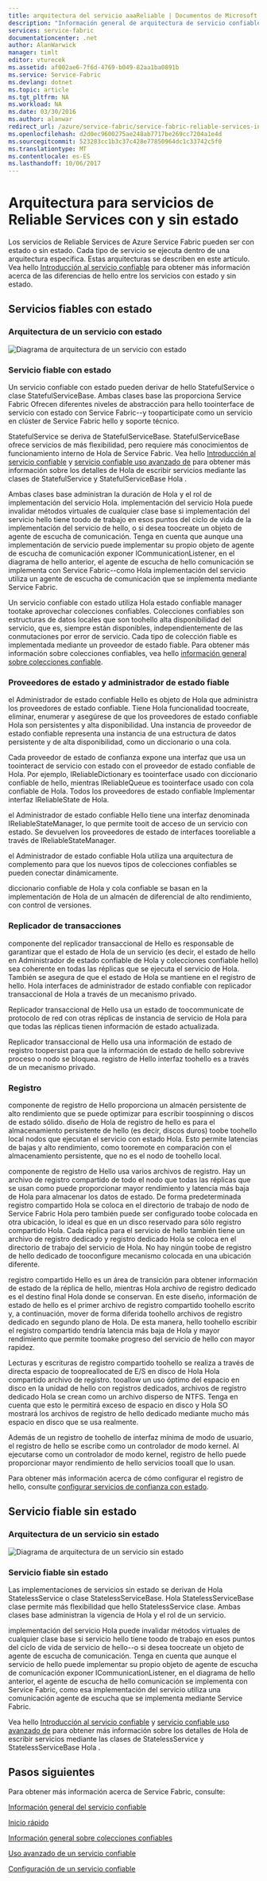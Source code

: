 ```yaml
---
title: arquitectura del servicio aaaReliable | Documentos de Microsoft
description: "Información general de arquitectura de servicio confiable de Hola para los servicios con estado y sin estado"
services: service-fabric
documentationcenter: .net
author: AlanWarwick
manager: timlt
editor: vturecek
ms.assetid: af002ae6-7f6d-4769-b049-82aa1ba0891b
ms.service: Service-Fabric
ms.devlang: dotnet
ms.topic: article
ms.tgt_pltfrm: NA
ms.workload: NA
ms.date: 03/30/2016
ms.author: alanwar
redirect_url: /azure/service-fabric/service-fabric-reliable-services-introduction
ms.openlocfilehash: d2d0ec9600275ae248ab7717be269cc7204a1e4d
ms.sourcegitcommit: 523283cc1b3c37c428e77850964dc1c33742c5f0
ms.translationtype: MT
ms.contentlocale: es-ES
ms.lasthandoff: 10/06/2017
---
```

# <a name="architecture-for-stateful-and-stateless-reliable-services"></a>Arquitectura para servicios de Reliable Services con y sin estado
Los servicios de Reliable Services de Azure Service Fabric pueden ser con estado o sin estado. Cada tipo de servicio se ejecuta dentro de una arquitectura específica. Estas arquitecturas se describen en este artículo.
Vea hello [Introducción al servicio confiable](service-fabric-reliable-services-introduction.md) para obtener más información acerca de las diferencias de hello entre los servicios con estado y sin estado.

## <a name="stateful-reliable-services"></a>Servicios fiables con estado
### <a name="architecture-of-a-stateful-service"></a>Arquitectura de un servicio con estado
![Diagrama de arquitectura de un servicio con estado](./media/service-fabric-reliable-services-platform-architecture/reliable-stateful-service-architecture.png)

### <a name="stateful-reliable-service"></a>Servicio fiable con estado
Un servicio confiable con estado pueden derivar de hello StatefulService o clase StatefulServiceBase. Ambas clases base las proporciona Service Fabric Ofrecen diferentes niveles de abstracción para hello toointerface de servicio con estado con Service Fabric--y tooparticipate como un servicio en clúster de Service Fabric hello y soporte técnico.

StatefulService se deriva de StatefulServiceBase. StatefulServiceBase ofrece servicios de más flexibilidad, pero requiere más conocimientos de funcionamiento interno de Hola de Service Fabric.
Vea hello [Introducción al servicio confiable](service-fabric-reliable-services-introduction.md) y [servicio confiable uso avanzado de](service-fabric-reliable-services-advanced-usage.md) para obtener más información sobre los detalles de Hola de escribir servicios mediante las clases de StatefulService y StatefulServiceBase Hola .

Ambas clases base administran la duración de Hola y el rol de implementación del servicio Hola. implementación del servicio Hola puede invalidar métodos virtuales de cualquier clase base si implementación del servicio hello tiene toodo de trabajo en esos puntos del ciclo de vida de la implementación del servicio de hello, o si desea toocreate un objeto de agente de escucha de comunicación. Tenga en cuenta que aunque una implementación de servicio puede implementar su propio objeto de agente de escucha de comunicación exponer ICommunicationListener, en el diagrama de hello anterior, el agente de escucha de hello comunicación se implementa con Service Fabric--como Hola implementación del servicio utiliza un agente de escucha de comunicación que se implementa mediante Service Fabric.

Un servicio confiable con estado utiliza Hola estado confiable manager tootake aprovechar colecciones confiables. Colecciones confiables son estructuras de datos locales que son toohello alta disponibilidad del servicio, que es, siempre están disponibles, independientemente de las conmutaciones por error de servicio. Cada tipo de colección fiable es implementada mediante un proveedor de estado fiable.
Para obtener más información sobre colecciones confiables, vea hello [información general sobre colecciones confiable](service-fabric-reliable-services-reliable-collections.md).

### <a name="reliable-state-manager-and-state-providers"></a>Proveedores de estado y administrador de estado fiable
el Administrador de estado confiable Hello es objeto de Hola que administra los proveedores de estado confiable. Tiene Hola funcionalidad toocreate, eliminar, enumerar y asegúrese de que los proveedores de estado confiable Hola son persistentes y alta disponibilidad. Una instancia de proveedor de estado confiable representa una instancia de una estructura de datos persistente y de alta disponibilidad, como un diccionario o una cola.

Cada proveedor de estado de confianza expone una interfaz que usa un toointeract de servicio con estado con el proveedor de estado confiable de Hola. Por ejemplo, IReliableDictionary es toointerface usado con diccionario confiable de hello, mientras IReliableQueue es toointerface usado con cola confiable de Hola. Todos los proveedores de estado confiable Implementar interfaz IReliableState de Hola.

el Administrador de estado confiable Hello tiene una interfaz denominada IReliableStateManager, lo que permite tooit de acceso de un servicio con estado. Se devuelven los proveedores de estado de interfaces tooreliable a través de IReliableStateManager.

el Administrador de estado confiable Hola utiliza una arquitectura de complemento para que los nuevos tipos de colecciones confiables se pueden conectar dinámicamente.

diccionario confiable de Hola y cola confiable se basan en la implementación de Hola de un almacén de diferencial de alto rendimiento, con control de versiones.

### <a name="transactional-replicator"></a>Replicador de transacciones
componente del replicador transaccional de Hello es responsable de garantizar que el estado de Hola de un servicio (es decir, el estado de hello en Administrador de estado confiable de Hola y colecciones confiable hello) sea coherente en todas las réplicas que se ejecuta el servicio de Hola. También se asegura de que el estado de Hola se mantiene en el registro de hello. Hola interfaces de administrador de estado confiable con replicador transaccional de Hola a través de un mecanismo privado.

Replicador transaccional de Hello usa un estado de toocommunicate de protocolo de red con otras réplicas de instancia de servicio de Hola para que todas las réplicas tienen información de estado actualizada.

Replicador transaccional de Hello usa una información de estado de registro toopersist para que la información de estado de hello sobrevive proceso o nodo se bloquea. registro de Hello interfaz toohello es a través de un mecanismo privado.

### <a name="log"></a>Registro
componente de registro de Hello proporciona un almacén persistente de alto rendimiento que se puede optimizar para escribir toospinning o discos de estado sólido.  diseño de Hola de registro de hello es para el almacenamiento persistente de hello (es decir, discos duros) toobe toohello local nodos que ejecutan el servicio con estado Hola. Esto permite latencias de bajas y alto rendimiento, como tooremote en comparación con el almacenamiento persistente, que no es el nodo de toohello local.

componente de registro de Hello usa varios archivos de registro. Hay un archivo de registro compartido de todo el nodo que todas las réplicas que se usan como puede proporcionar mayor rendimiento y latencia más baja de Hola para almacenar los datos de estado. De forma predeterminada registro compartido Hola se coloca en el directorio de trabajo de nodo de Service Fabric Hola pero también puede ser configurado toobe colocada en otra ubicación, lo ideal es que en un disco reservado para sólo registro compartido Hola. Cada réplica para el servicio de hello también tiene un archivo de registro dedicado y registro dedicado Hola se coloca en el directorio de trabajo del servicio de Hola. No hay ningún toobe de registro de hello dedicado de tooconfigure mecanismo colocada en una ubicación diferente.

registro compartido Hello es un área de transición para obtener información de estado de la réplica de hello, mientras Hola archivo de registro dedicado es el destino final Hola donde se conservan. En este diseño, información de estado de hello es el primer archivo de registro compartido toohello escrito y, a continuación, mover de forma diferida toohello archivos de registro dedicado en segundo plano de Hola. De esta manera, hello toohello escribir el registro compartido tendría latencia más baja de Hola y mayor rendimiento que permite toomake progreso del servicio de hello con mayor rapidez.

Lecturas y escrituras de registro compartido toohello se realiza a través de directa espacio de toopreallocated de E/S en disco de Hola Hola compartido archivo de registro. tooallow un uso óptimo del espacio en disco en la unidad de hello con registros dedicados, archivos de registro dedicado Hola se crean como un archivo disperso de NTFS. Tenga en cuenta que esto le permitirá exceso de espacio en disco y Hola SO mostrará los archivos de registro de hello dedicado mediante mucho más espacio en disco que se usa realmente.

Además de un registro de toohello de interfaz mínima de modo de usuario, el registro de hello se escribe como un controlador de modo kernel. Al ejecutarse como un controlador de modo kernel, registro de hello puede proporcionar mayor rendimiento de hello servicios tooall que lo usan.

Para obtener más información acerca de cómo configurar el registro de hello, consulte [configurar servicios de confianza con estado](service-fabric-reliable-services-configuration.md).

## <a name="stateless-reliable-service"></a>Servicio fiable sin estado
### <a name="architecture-of-a-stateless-service"></a>Arquitectura de un servicio sin estado
![Diagrama de arquitectura de un servicio sin estado](./media/service-fabric-reliable-services-platform-architecture/reliable-stateless-service-architecture.png)

### <a name="stateless-reliable-service"></a>Servicio fiable sin estado
Las implementaciones de servicios sin estado se derivan de Hola StatelessService o clase StatelessServiceBase. Hola StatelessServiceBase clase permite más flexibilidad que hello StatelessService clase.
Ambas clases base administran la vigencia de Hola y el rol de un servicio.

implementación del servicio Hola puede invalidar métodos virtuales de cualquier clase base si servicio hello tiene toodo de trabajo en esos puntos del ciclo de vida de servicio de hello--o si desea toocreate un objeto de agente de escucha de comunicación. Tenga en cuenta que aunque el servicio de hello puede implementar su propio objeto de agente de escucha de comunicación exponer ICommunicationListener, en el diagrama de hello anterior, el agente de escucha de hello comunicación se implementa con Service Fabric, como esa implementación del servicio utiliza una comunicación agente de escucha que se implementa mediante Service Fabric.

Vea hello [Introducción al servicio confiable](service-fabric-reliable-services-introduction.md) y [servicio confiable uso avanzado de](service-fabric-reliable-services-advanced-usage.md) para obtener más información sobre los detalles de Hola de escribir servicios mediante las clases de StatelessService y StatelessServiceBase Hola .

<!--Every topic should have next steps and links toohello next logical set of content tookeep hello customer engaged-->
## <a name="next-steps"></a>Pasos siguientes
Para obtener más información acerca de Service Fabric, consulte:

[Información general del servicio confiable](service-fabric-reliable-services-introduction.md)

[Inicio rápido](service-fabric-reliable-services-quick-start.md)

[Información general sobre colecciones confiables](service-fabric-reliable-services-reliable-collections.md)

[Uso avanzado de un servicio confiable](service-fabric-reliable-services-advanced-usage.md)

[Configuración de un servicio confiable](service-fabric-reliable-services-configuration.md)  

